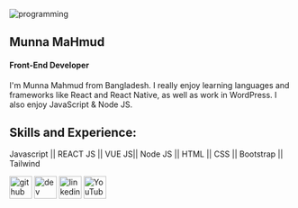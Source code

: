 ![programming](https://user-images.githubusercontent.com/81243579/129124612-f7bb04f0-61d3-431e-bf99-466d81e960f6.gif)

## Munna MaHmud
#### Front-End Developer

I'm Munna Mahmud from Bangladesh. I really enjoy learning languages and frameworks like React and React Native, as well as work in WordPress. I also enjoy JavaScript & Node JS. 

## Skills and Experience:
Javascript || REACT JS || VUE JS|| Node JS || HTML || CSS || Bootstrap || Tailwind



[<img src='https://cdn.jsdelivr.net/npm/simple-icons@3.0.1/icons/github.svg' alt='github' height='40'>](https://github.com/Munna222)  [<img src='https://cdn.jsdelivr.net/npm/simple-icons@3.0.1/icons/dev-dot-to.svg' alt='dev' height='40'>](https://dev.to/Munna222)  [<img src='https://cdn.jsdelivr.net/npm/simple-icons@3.0.1/icons/linkedin.svg' alt='linkedin' height='40'>](https://www.linkedin.com/in/linkedin.com/in/munna-mahmud-ba3371211/)  [<img src='https://cdn.jsdelivr.net/npm/simple-icons@3.0.1/icons/youtube.svg' alt='YouTube' height='40'>](https://www.youtube.com/channel/Weekly_Munna)  




